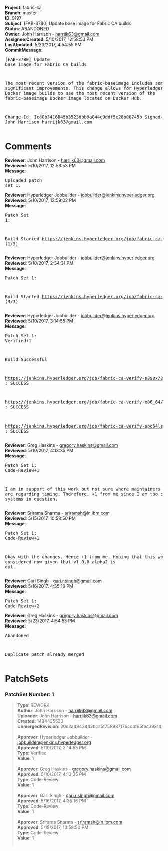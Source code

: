 <strong>Project</strong>: fabric-ca</br><strong>Branch</strong>: master<br><strong>ID</strong>: 9197<br><strong>Subject</strong>: [FAB-3780] Update base image for Fabric CA builds<br><strong>Status</strong>: ABANDONED<br><strong>Owner</strong>: John Harrison - harrijk63@gmail.com<br><strong>Assignee</strong>:<strong>Created</strong>: 5/10/2017, 12:58:53 PM<br><strong>LastUpdated</strong>: 5/23/2017, 4:54:55 PM<br><strong>CommitMessage</strong>:<br><pre>[FAB-3780] Update base image for Fabric CA builds

The most recent version of the fabric-baseimage
includes some significant improvements. This change
allows for Hyperledger Fabric CA Docker image builds
to use the most recent version of the
fabric-baseimage Docker image located on Docker Hub.

Change-Id: Ic80b3416845b3523dbb9a844c9ddf5e28b00745b
Signed-off-by: John Harrison <harrijk63@gmail.com>
</pre><h1>Comments</h1><strong>Reviewer</strong>: John Harrison - harrijk63@gmail.com<br><strong>Reviewed</strong>: 5/10/2017, 12:58:53 PM<br><strong>Message</strong>: <pre>Uploaded patch set 1.</pre><strong>Reviewer</strong>: Hyperledger Jobbuilder - jobbuilder@jenkins.hyperledger.org<br><strong>Reviewed</strong>: 5/10/2017, 12:59:02 PM<br><strong>Message</strong>: <pre>Patch Set 1:

Build Started https://jenkins.hyperledger.org/job/fabric-ca-verify-x86_64/799/ (1/3)</pre><strong>Reviewer</strong>: Hyperledger Jobbuilder - jobbuilder@jenkins.hyperledger.org<br><strong>Reviewed</strong>: 5/10/2017, 2:34:31 PM<br><strong>Message</strong>: <pre>Patch Set 1:

Build Started https://jenkins.hyperledger.org/job/fabric-ca-verify-ppc64le/802/ (3/3)</pre><strong>Reviewer</strong>: Hyperledger Jobbuilder - jobbuilder@jenkins.hyperledger.org<br><strong>Reviewed</strong>: 5/10/2017, 3:14:55 PM<br><strong>Message</strong>: <pre>Patch Set 1: Verified+1

Build Successful 

https://jenkins.hyperledger.org/job/fabric-ca-verify-s390x/805/ : SUCCESS

https://jenkins.hyperledger.org/job/fabric-ca-verify-x86_64/799/ : SUCCESS

https://jenkins.hyperledger.org/job/fabric-ca-verify-ppc64le/802/ : SUCCESS</pre><strong>Reviewer</strong>: Greg Haskins - gregory.haskins@gmail.com<br><strong>Reviewed</strong>: 5/10/2017, 4:13:35 PM<br><strong>Message</strong>: <pre>Patch Set 1: Code-Review+1

I am in support of this work but not sure where maintainers opinions are regarding timing.  Therefore, +1 from me since I am too close to the systems in question.</pre><strong>Reviewer</strong>: Srirama Sharma - sriramsh@in.ibm.com<br><strong>Reviewed</strong>: 5/15/2017, 10:58:50 PM<br><strong>Message</strong>: <pre>Patch Set 1: Code-Review+1

Okay with the changes. Hence +1 from me. Hoping that this would be considered now given that v1.0.0-alpha2 is out.</pre><strong>Reviewer</strong>: Gari Singh - gari.r.singh@gmail.com<br><strong>Reviewed</strong>: 5/16/2017, 4:35:16 PM<br><strong>Message</strong>: <pre>Patch Set 1: Code-Review+2</pre><strong>Reviewer</strong>: Greg Haskins - gregory.haskins@gmail.com<br><strong>Reviewed</strong>: 5/23/2017, 4:54:55 PM<br><strong>Message</strong>: <pre>Abandoned

Duplicate patch already merged</pre><h1>PatchSets</h1><h3>PatchSet Number: 1</h3><blockquote><strong>Type</strong>: REWORK<br><strong>Author</strong>: John Harrison - harrijk63@gmail.com<br><strong>Uploader</strong>: John Harrison - harrijk63@gmail.com<br><strong>Created</strong>: 1494435533<br><strong>UnmergedRevision</strong>: 20c2a4843442bca5f758937176cc4f65fac39314<br><br><strong>Approver</strong>: Hyperledger Jobbuilder - jobbuilder@jenkins.hyperledger.org<br><strong>Approved</strong>: 5/10/2017, 3:14:55 PM<br><strong>Type</strong>: Verified<br><strong>Value</strong>: 1<br><br><strong>Approver</strong>: Greg Haskins - gregory.haskins@gmail.com<br><strong>Approved</strong>: 5/10/2017, 4:13:35 PM<br><strong>Type</strong>: Code-Review<br><strong>Value</strong>: 1<br><br><strong>Approver</strong>: Gari Singh - gari.r.singh@gmail.com<br><strong>Approved</strong>: 5/16/2017, 4:35:16 PM<br><strong>Type</strong>: Code-Review<br><strong>Value</strong>: 1<br><br><strong>Approver</strong>: Srirama Sharma - sriramsh@in.ibm.com<br><strong>Approved</strong>: 5/15/2017, 10:58:50 PM<br><strong>Type</strong>: Code-Review<br><strong>Value</strong>: 1<br><br></blockquote>